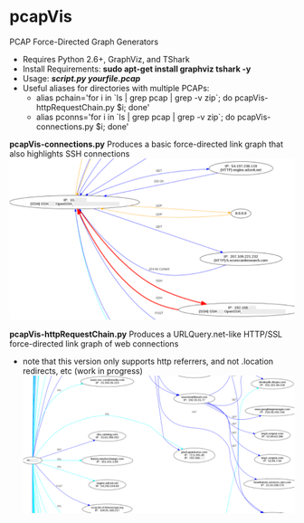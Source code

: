 # pcapVis
PCAP Force-Directed Graph Generators
- Requires Python 2.6+, GraphViz, and TShark
- Install Requirements: <b>sudo apt-get install graphviz tshark -y</b>
- Usage:  <b><i>script.py yourfile.pcap</i></b>
- Useful aliases for directories with multiple PCAPs:
  * alias pchain='for i in \`ls | grep pcap | grep -v zip\`; do pcapVis-httpRequestChain.py $i; done'
  * alias pconns='for i in \`ls | grep pcap | grep -v zip\`; do pcapVis-connections.py $i; done'

<b>pcapVis-connections.py</b>
Produces a basic force-directed link graph that also highlights SSH connections
![pcapVis-connections.py](https://github.com/bonifield/pcapVis/blob/master/conn-snippet.PNG)

<b>pcapVis-httpRequestChain.py</b>
Produces a URLQuery.net-like HTTP/SSL force-directed link graph of web connections
- note that this version only supports http referrers, and not .location redirects, etc (work in progress)
![pcapVis-httpRequestChain.py](https://github.com/bonifield/pcapVis/blob/master/chain-snippet.PNG)


